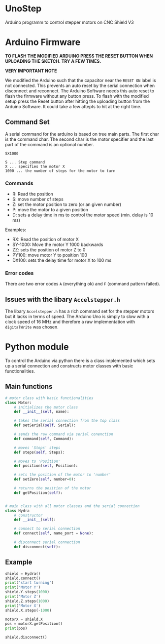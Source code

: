 # UnoStep


Arduino programm to control stepper motors on CNC Shield V3



# Arduino Firmware

**TO FLASH THE MODIFIED ARDUINO PRESS THE RESET BUTTON WHEN UPLOADING THE
SKETCH. TRY A FEW TIMES.**

**VERY IMPORTANT NOTE**

We modified the Arduino such that the capacitor near the `RESET ON` label is
not connected. This prevents an auto reset by the serial connection when
disconnect and reconnect. The Arduino Software needs this auto reset to flash
the firmware without any button press. To flash with the modified setup press
the Reset button after hitting the uploading button from the Arduino Software.
It could take a few attepts to hit at the right time.

## Command Set

A serial command for the arduino is based on tree main parts. The first char is
the command char. The second char is the motor specifier and the last part of
the command is an optional number. 

```
SX1000

S ... Step command
X ... specifies the motor X
1000 ... the number of steps for the motor to turn

```
### Commands

- R: Read the position
- S: move number of steps
- Z: set the motor position to zero (or an given number)
- P: move the motor to a given position
- D: sets a delay time in ms to control the motor speed (min. delay is 10 ms)


Examples:

- RX: Read the position of motor X
- SY-1000: Move the motor Y 1000 backwards
- ZZ: sets the position of motor Z to 0
- PY100: move motor Y to position 100
- DX100: sets the delay time for motor X to 100 ms


### Error codes

There are two error codes `A` (everything ok) and `F` (command pattern failed). 


## Issues with the libary `Accelstepper.h`

The libary `Accelstepper.h` has a rich command set for the stepper motors but
it lacks in terms of speed. The Arduino Uno is simply to slow with a clock
speed of 16 MHz and therefore a raw implementation with `digitalWrite` was
chosen.



# Python module

To control the Arduino via python there is a class implemented which sets up a
serial connection and constructs motor classes with basic functionalities. 


## Main functions


```python
# motor class with basic functionalities
class Motor:
    # initializes the motor class
    def __init__(self, name):

    # takes the serial connection from the top class
    def setSerial(self, Serial):

    # sends the raw command via serial conenction
    def command(self, Command):

    # moves 'Steps' steps
    def steps(self, Steps):

    # moves to 'Position'
    def position(self, Position):

    # sets the position of the motor to 'number'
    def setZero(self, number=0):

    # returns the position of the motor
    def getPosition(self):


# main class with all motor classes and the serial connection
class Hydra
    # constructor 
    def __init__(self):

    # connect to serial connection
    def connect(self, name_port = None):

    # disconnect serial connection
    def disconnect(self):
```


## Example 

```python
shield = Hydra()
shield.connect()
print('start turning')
print('Motor Y')
shield.Y.steps(1000)
print('Motor Z')
shield.Z.steps(1000)
print('Motor X')
shield.X.steps(-1000)

motorX = shield.X
pos = motorX.getPosition()
print(pos)

shield.disconnect()
```



